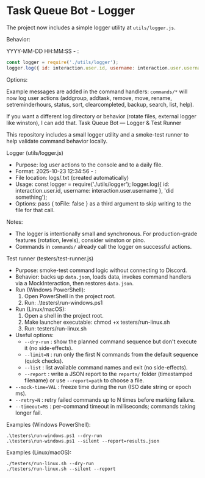 # Task Queue Bot - Logger

The project now includes a simple logger utility at `utils/logger.js`.

Behavior:

  YYYY-MM-DD HH:MM:SS - <discordId> : <message>


```js
const logger = require('./utils/logger');
logger.log({ id: interaction.user.id, username: interaction.user.username }, 'your message here');
```

Options:

Example messages are added in the command handlers: `commands/*` will now log user actions (addgroup, addtask, remove, move, rename, setreminderhours, status, sort, clearcompleted, backup, search, list, help).

If you want a different log directory or behavior (rotate files, external logger like winston), I can add that.
Task Queue Bot — Logger & Test Runner

This repository includes a small logger utility and a smoke-test runner to help validate command behavior locally.

Logger (utils/logger.js)
- Purpose: log user actions to the console and to a daily file.
- Format: 2025-10-23 12:34:56 - <discordId> : <message>
- File location: logs/<YYYY-MM-DD>.txt (created automatically)
- Usage:
  const logger = require('./utils/logger');
  logger.log({ id: interaction.user.id, username: interaction.user.username }, 'did something');
- Options: pass { toFile: false } as a third argument to skip writing to the file for that call.

Notes:
- The logger is intentionally small and synchronous. For production-grade features (rotation, levels), consider winston or pino.
- Commands in `commands/` already call the logger on successful actions.

Test runner (testers/test-runner.js)
- Purpose: smoke-test command logic without connecting to Discord.
- Behavior: backs up `data.json`, loads data, invokes command handlers via a MockInteraction, then restores `data.json`.
- Run (Windows PowerShell):
  1. Open PowerShell in the project root.
  2. Run: .\testers\run-windows.ps1
- Run (Linux/macOS):
  1. Open a shell in the project root.
  2. Make launcher executable: chmod +x testers/run-linux.sh
  3. Run: testers/run-linux.sh
 - Useful options:
   - `--dry-run` : show the planned command sequence but don't execute it (no side-effects).
   - `--limit=N` : run only the first N commands from the default sequence (quick checks).
   - `--list`    : list available command names and exit (no side-effects).
   - `--report`  : write a JSON report to the `reports/` folder (timestamped filename) or use `--report=path` to choose a file.
  - `--mock-time=VAL` : freeze time during the run (ISO date string or epoch ms).
  - `--retry=N`       : retry failed commands up to N times before marking failure.
  - `--timeout=MS`    : per-command timeout in milliseconds; commands taking longer fail.

Examples (Windows PowerShell):
```
.\testers\run-windows.ps1 --dry-run
.\testers\run-windows.ps1 --silent --report=results.json
```

Examples (Linux/macOS):
```
./testers/run-linux.sh --dry-run
./testers/run-linux.sh --silent --report
```
